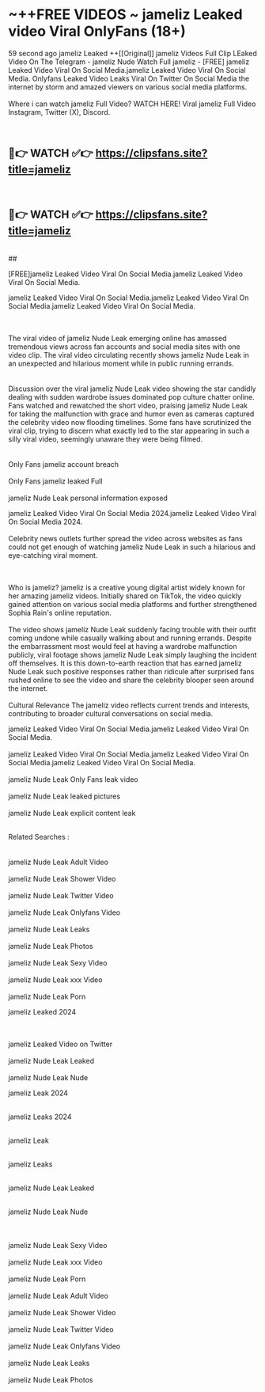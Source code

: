 # ~++FREE VIDEOS ~ jameliz Leaked video Viral OnlyFans (18+)<br>


59 second ago jameliz Leaked ++[[Original]] jameliz Videos Full Clip LEaked Video On The Telegram  - jameliz Nude  Watch Full jameliz - [FREE] jameliz Leaked Video Viral On Social Media.jameliz Leaked Video Viral On Social Media.   Onlyfans Leaked Video Leaks Viral On Twitter On Social Media the internet by storm and amazed viewers on various social media platforms. <br><br>
Where i can watch jameliz Full Video? WATCH HERE! Viral jameliz Full Video Instagram, Twitter (X), Discord. <br>


 <br>

##  🔴👉 WATCH ✅👉  <a href="https://clipsfans.site?title=jameliz&ref=git">https://clipsfans.site?title=jameliz</a> <br>
  <br>

##  🔴👉 WATCH ✅👉  <a href="https://clipsfans.site?title=jameliz&ref=git">https://clipsfans.site?title=jameliz</a> <br>
  <br>
  ##



[FREE]jameliz Leaked Video Viral On Social Media.jameliz Leaked Video Viral On Social Media. <br>

jameliz Leaked Video Viral On Social Media.jameliz Leaked Video Viral On Social Media.jameliz Leaked Video Viral On Social Media. <br>


  <br>

  <br>
The viral video of jameliz Nude Leak emerging online has amassed tremendous views across fan accounts and social media sites with one video clip. The viral video circulating recently shows jameliz Nude Leak in an unexpected and hilarious moment while in public running errands.<br>
<br>


<br>
Discussion over the viral jameliz Nude Leak video showing the star candidly dealing with sudden wardrobe issues dominated pop culture chatter online. Fans watched and rewatched the short video, praising jameliz Nude Leak for taking the malfunction with grace and humor even as cameras captured the celebrity video now flooding timelines. Some fans have scrutinized the viral clip, trying to discern what exactly led to the star appearing in such a silly viral video, seemingly unaware they were being filmed.<br>
<br>
<br> 
Only Fans jameliz account breach<br>
<br>
Only Fans jameliz leaked Full <br>
<br>
jameliz Nude Leak personal information exposed<br>

jameliz Leaked Video Viral On Social Media 2024.jameliz Leaked Video Viral On Social Media 2024. <br>
<br>
Celebrity news outlets further spread the video across websites as fans could not get enough of watching jameliz Nude Leak in such a hilarious and eye-catching viral moment.<br>
<br>

<br>
Who is jameliz? jameliz is a creative young digital artist widely known for her amazing jameliz videos. Initially shared on TikTok, the video quickly gained attention on various social media platforms and further strengthened Sophia Rain's online reputation.<br>
<br>
The video shows jameliz Nude Leak suddenly facing trouble with their outfit coming undone while casually walking about and running errands. Despite the embarrassment most would feel at having a wardrobe malfunction publicly, viral footage shows jameliz Nude Leak simply laughing the incident off themselves. It is this down-to-earth reaction that has earned jameliz Nude Leak such positive responses rather than ridicule after surprised fans rushed online to see the video and share the celebrity blooper seen around the internet.<br>
<br>
Cultural Relevance The jameliz video reflects current trends and interests, contributing to broader cultural conversations on social media.<br>

jameliz Leaked Video Viral On Social Media.jameliz Leaked Video Viral On Social Media.<br>
<br>
jameliz Leaked Video Viral On Social Media.jameliz Leaked Video Viral On Social Media.jameliz Leaked Video Viral On Social Media.<br>
<br>
jameliz Nude Leak Only Fans leak video<br>
<br>
jameliz Nude Leak leaked pictures<br>
<br>
jameliz Nude Leak explicit content leak<br>


<br>
Related Searches :<br>
<br>

<br>
jameliz Nude Leak Adult Video<br>
<br>
jameliz Nude Leak Shower Video<br>
<br>
jameliz Nude Leak Twitter Video<br>
<br>
jameliz Nude Leak Onlyfans Video<br>
<br>
jameliz Nude Leak Leaks<br>
<br>
jameliz Nude Leak Photos<br>

<br>
jameliz Nude Leak Sexy Video<br>
<br>
jameliz Nude Leak xxx Video<br>
<br>
jameliz Nude Leak Porn<br>

jameliz  Leaked 2024 <br> <br>
<br>

jameliz Leaked Video on Twitter <br>
<br>
jameliz Nude Leak Leaked<br>
<br>
jameliz Nude Leak Nude<br>


jameliz  Leak 2024 <br> <br>



jameliz  Leaks 2024 <br> <br>



 
jameliz  Leak<br> <br>



jameliz  Leaks<br> <br>


jameliz Nude Leak Leaked<br> <br>

jameliz Nude Leak Nude<br> <br>
<br> <br>
jameliz Nude Leak Sexy Video
<br> <br>
jameliz Nude Leak xxx Video
<br> <br>
jameliz Nude Leak Porn
<br> <br>
jameliz Nude Leak Adult Video
<br> <br>
jameliz Nude Leak Shower Video
<br> <br>
jameliz Nude Leak Twitter Video
<br> <br>
jameliz Nude Leak Onlyfans Video
<br> <br>
jameliz Nude Leak Leaks
<br> <br>
jameliz Nude Leak Photos






</p>




 



</p>










